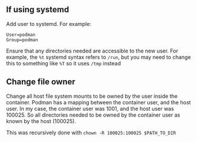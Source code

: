 ## If using systemd
Add user to systemd. For example:
```
User=podman                              
Group=podman
```
Ensure that any directories needed are accessible to the new user. For example, the `%t` systemd syntax refers to `/run`, but you may need to change this to something like `%T` so it uses `/tmp` instead

## Change file owner

Change all host file system mounts to be owned by the user inside the container. Podman has a mapping between the container user, and the host user. In my case, the container user was 1001, and the host user was 100025. So all directories needed to be owned by the container user as known by the host (100025). 

This was recursively done with `chown -R 100025:100025 $PATH_TO_DIR`